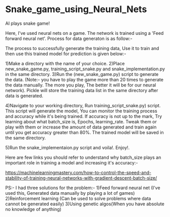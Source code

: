 # Snake_game_using_Neural_Nets
AI plays snake game!


Here, I've used neural nets on a game. The network is trained using a 'Feed forward neural net'. Process for data generaton is as follow:-

The process to successfully generate the training data, Use it to train and then use this trained model for prediction is given below:-

1)Make a directory with the name of your choice.
2)Place new_snake_game.py, training_script_snake.py and snake_implementation.py in the same directory.
3)Run the (new_snake_game.py) script to generate the data. (Note:- you have to play the game more than 20 times to generate the data manually. The more you play, The better it will be for our neural network). Pickle will store the training data list in the same directory after data is generated. 

4)Navigate to your working directory, Run training_script_snake.py) script. This script will generate the model, You can monitor the training process and accuracy while it's being trained. If accuracy is not up to the mark, Try learning about what batch_size is, Epochs, learning_rate. Tweak them or play with them or increase the amount of data generated and train again until you get accuracy greater than 80%. The trained model will be saved in the same directory.

5)Run the snake_implementaion.py script and voila!. Enjoy!.


Here are few links you should refer to understand why batch_size plays an important role in training a model and increasing it's accuracy:-

https://machinelearningmastery.com/how-to-control-the-speed-and-stability-of-training-neural-networks-with-gradient-descent-batch-size/


PS:- I had three solutions for the problem:-
    1)Feed forward neural net (I've used this, Generated data manually by playing a lot of games)
    2)Reinforcement learning  (Can be used to solve problems where data cannot be generated easily)
    3)Using genetic algos(When you have absolute no knowledge of anything)
    
   
